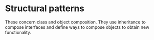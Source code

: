 Structural patterns
========================
These concern class and object composition. They use inheritance to compose interfaces and define ways 
to compose objects to obtain new functionality.
